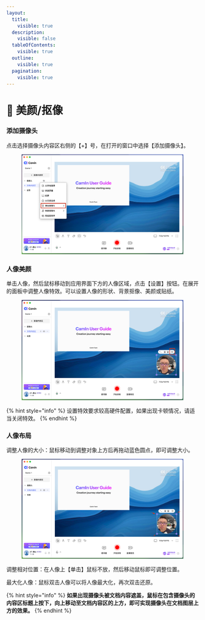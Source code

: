 ```yaml
---
layout:
  title:
    visible: true
  description:
    visible: false
  tableOfContents:
    visible: true
  outline:
    visible: true
  pagination:
    visible: true
---
```


# 💄 美颜/抠像

### 添加摄像头

点击选择摄像头内容区右侧的【+】号，在打开的窗口中选择【添加摄像头】。

<figure><img src="../../.gitbook/assets/image.png" alt=""><figcaption></figcaption></figure>

### 人像美颜

单击人像，然后鼠标移动到应用界面下方的人像区域，点击【设置】按钮。在展开的面板中调整人像特效。可以设置人像的形状、背景抠像、美颜或贴纸。

<figure><img src="../../.gitbook/assets/image (1).png" alt=""><figcaption></figcaption></figure>

{% hint style="info" %}
设置特效要求较高硬件配置，如果出现卡顿情况，请适当关闭特效。
{% endhint %}

### 人像布局

调整人像的大小：鼠标移动到调整对象上方后再拖动蓝色圆点，即可调整大小。

<figure><img src="../../.gitbook/assets/image (2).png" alt=""><figcaption></figcaption></figure>

调整相对位置：在人像上【单击】鼠标不放，然后移动鼠标即可调整位置。

最大化人像：鼠标双击人像可以将人像最大化，再次双击还原。

{% hint style="info" %}
**如果出现摄像头被文档内容遮盖，鼠标在包含摄像头的内容区标题上按下，向上移动至文档内容区的上方，即可实现摄像头在文档图层上方的效果。**
{% endhint %}

